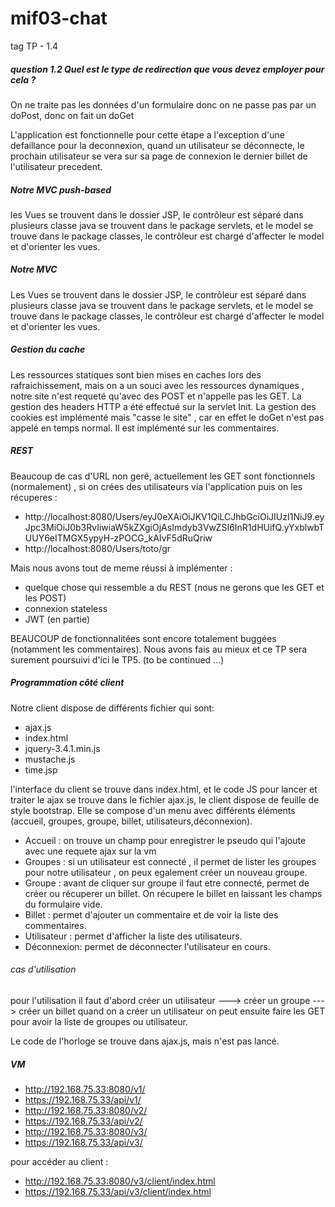 # mif03-chat

tag TP - 1.4
##### question 1.2 Quel est le type de redirection que vous devez employer pour cela ? 
On ne traite pas les données d'un formulaire donc on ne passe pas par un 
doPost, donc on fait un doGet

L'application est fonctionnelle pour cette étape a l'exception d'une 
defaillance pour la deconnexion, quand un utilisateur se déconnecte, le 
prochain utilisateur se vera sur sa page de connexion le dernier billet 
de l'utilisateur precedent.


##### Notre MVC push-based
les Vues se trouvent dans le dossier JSP, le contrôleur est séparé dans plusieurs 
classe java se trouvent dans le package servlets, et le model se trouve dans le package classes, 
le contrôleur est chargé d'affecter le model et d'orienter les vues.

##### Notre MVC
Les Vues se trouvent dans le dossier JSP, le contrôleur est séparé 
dans plusieurs classe java se trouvent dans le package servlets, 
et le model se trouve dans le package classes, le contrôleur est 
chargé d'affecter le model et d'orienter les vues.


##### Gestion du cache
Les ressources statiques sont bien mises en caches lors des rafraichissement,
mais on a un souci avec les ressources dynamiques , notre site n'est requeté qu'avec des 
POST et n'appelle pas les GET. 
La gestion des headers HTTP a été effectué sur la servlet Init.
La gestion des cookies est implémenté mais "casse le site" , car en effet le 
doGet n'est pas appelé en temps normal. Il est implémenté sur les commentaires.

##### REST
Beaucoup de cas d'URL non geré, actuellement les GET sont fonctionnels (normalement) , 
si on crées des utilisateurs via l'application puis on les récuperes :
- http://localhost:8080/Users/eyJ0eXAiOiJKV1QiLCJhbGciOiJIUzI1NiJ9.eyJpc3MiOiJ0b3RvIiwiaW5kZXgiOjAsImdyb3VwZSI6InR1dHUifQ.yYxblwbTUUY6eITMGX5ypyH-zPOCG_kAIvF5dRuQriw
- http://localhost:8080/Users/toto/gr

Mais nous avons tout de meme réussi à implémenter : 
- quelque chose qui ressemble a du REST (nous ne gerons que les GET et les POST)
- connexion stateless
- JWT (en partie)

BEAUCOUP de fonctionnalitées sont encore totalement buggées (notamment les commentaires).
Nous avons fais au mieux et ce TP sera surement poursuivi d'ici le TP5. 
(to be continued ...)

##### Programmation côté client
Notre client dispose de différents fichier qui sont:
- ajax.js
- index.html
- jquery-3.4.1.min.js
- mustache.js
- time.jsp

l'interface du client se trouve dans index.html, et le code JS pour lancer et traiter le ajax se trouve dans le fichier
ajax.js, le client dispose de feuille de style bootstrap.
Elle se compose d'un menu avec différents éléments (accueil, groupes, groupe, billet, utilisateurs,déconnexion).
- Accueil : on trouve un champ pour enregistrer le pseudo qui l'ajoute avec une requete ajax sur la vm
- Groupes : si un utilisateur est connecté , il permet de lister les groupes pour notre utilisateur , on peux egalement créer un nouveau groupe.
- Groupe : avant de cliquer sur groupe il faut etre connecté, permet de créer ou récuperer un billet.
On récupere le billet en laissant les champs du formulaire vide.
- Billet : permet d'ajouter un commentaire et de voir la liste des commentaires.
- Utilisateur : permet d'afficher la liste des utilisateurs.
- Déconnexion: permet de déconnecter l'utilisateur en cours.


###### cas d'utilisation
pour l'utilisation il faut d'abord créer un utilisateur ---> créer un groupe ---> créer un billet
quand on a créer un utilisateur on peut ensuite faire les GET pour avoir la liste de groupes ou utilisateur.

Le code de l'horloge se trouve dans ajax.js, mais n'est pas lancé.

##### VM
- http://192.168.75.33:8080/v1/
- https://192.168.75.33/api/v1/
- http://192.168.75.33:8080/v2/
- https://192.168.75.33/api/v2/
- http://192.168.75.33:8080/v3/
- https://192.168.75.33/api/v3/

pour accéder au client :
- http://192.168.75.33:8080/v3/client/index.html
- https://192.168.75.33/api/v3/client/index.html
